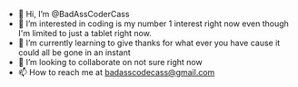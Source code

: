 - 👋 Hi, I’m @BadAssCoderCass
- 👀 I’m interested in coding is my number 1 interest right now even though I'm limited to just a tablet right now.
- 🌱 I’m currently learning to give thanks for what ever you have cause it could all be gone in an instant
- 💞️ I’m looking to collaborate on not sure right now
- 📫 How to reach me at badasscodecass@gmail.com

<!---
BadAssCoderCass/BadAssCoderCass is a ✨ special ✨ repository because its `README.md` (this file) appears on your GitHub profile.
You can click the Preview link to take a look at your changes.
--->
